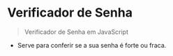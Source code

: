 # Verificador de Senha
> Verificador de Senha em JavaScript
  - Serve para conferir se a sua senha é forte ou fraca.
